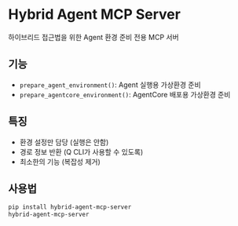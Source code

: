 # Hybrid Agent MCP Server

하이브리드 접근법을 위한 Agent 환경 준비 전용 MCP 서버

## 기능

- `prepare_agent_environment()`: Agent 실행용 가상환경 준비
- `prepare_agentcore_environment()`: AgentCore 배포용 가상환경 준비

## 특징

- 환경 설정만 담당 (실행은 안함)
- 경로 정보 반환 (Q CLI가 사용할 수 있도록)
- 최소한의 기능 (복잡성 제거)

## 사용법

```bash
pip install hybrid-agent-mcp-server
hybrid-agent-mcp-server
```
